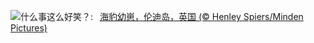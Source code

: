 ![](https://www.bing.com/th?id=OHR.SealLaughing_ZH-CN5809094643_UHD.jpg&w=1000)什么事这么好笑？:&nbsp;&ensp;[海豹幼崽，伦迪岛，英国 (© Henley Spiers/Minden Pictures)](https://www.bing.com/th?id=OHR.SealLaughing_ZH-CN5809094643_UHD.jpg)
<br><br/>
